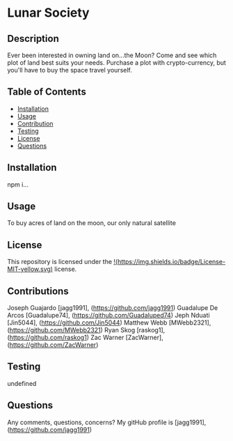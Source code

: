 # Lunar Society

## Description

Ever been interested in owning land on...the Moon? Come and see which plot of land best suits your needs. Purchase a plot with crypto-currency, but you'll have to buy the space travel yourself.

## Table of Contents

- [Installation](#installation)
- [Usage](#usage)
- [Contribution](#contribute)
- [Testing](#tests)
- [License](#license)
- [Questions](#questions)

## Installation

npm i...

## Usage

To buy acres of land on the moon, our only natural satellite

## License

This repository is licensed under the [!(https://img.shields.io/badge/License-MIT-yellow.svg)](https://opensource.org/licenses/MIT) license.

## Contributions

Joseph Guajardo [jagg1991], (https://github.com/jagg1991)
Guadalupe De Arcos [Guadalupe74], (https://github.com/Guadaluped74)
Jeph Nduati [Jin5044], (https://github.com/Jin5044)
Matthew Webb [MWebb2321], (https://github.com/MWebb2321)
Ryan Skog [raskog1], (https://github.com/raskog1)
Zac Warner [ZacWarner], (https://github.com/ZacWarner)

## Testing

undefined

## Questions

Any comments, questions, concerns? My gitHub profile is [jagg1991], (https://github.com/jagg1991)
